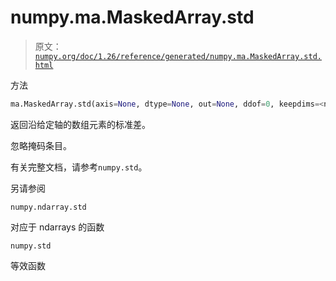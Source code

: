 # numpy.ma.MaskedArray.std

> 原文：[`numpy.org/doc/1.26/reference/generated/numpy.ma.MaskedArray.std.html`](https://numpy.org/doc/1.26/reference/generated/numpy.ma.MaskedArray.std.html)

方法

```py
ma.MaskedArray.std(axis=None, dtype=None, out=None, ddof=0, keepdims=<no value>)
```

返回沿给定轴的数组元素的标准差。

忽略掩码条目。

有关完整文档，请参考`numpy.std`。

另请参阅

`numpy.ndarray.std`

对应于 ndarrays 的函数

`numpy.std`

等效函数
